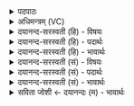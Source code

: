 <details><summary>पदपाठः</summary>

त्वाम्। इत्। हि। हवा॑महे। सा॒तौ। वाज॑स्य। का॒रवः॑। त्वाम्। वृ॒त्रेषु॑। इ॒न्द्र॒। सत्प॑ति॒मिति॒ सत्ऽप॑तिम्। नरः॑। त्वाम्। काष्ठा॑सु। अर्व॑तः। ३७।
</details>

<details><summary>अधिमन्त्रम् (VC)</summary>

- इन्द्रो देवता
- शंयुर्बार्हस्पत्य ऋषिः
- निचृदनुष्टुप्
- गान्धारः
</details>

<details><summary>दयानन्द-सरस्वती (हि) - विषयः</summary>

फिर राजधर्म विषय अगले मन्त्र में कहा है ॥
</details>

<details><summary>दयानन्द-सरस्वती (हि) - पदार्थः</summary>

पदार्थान्वयभाषाः -  हे (इन्द्र) सूर्य के तुल्य जगत् के रक्षक राजन् ! (वाजस्य) विद्या वा विज्ञान से हुए कार्य के (हि) ही (कारवः) करनेवाले (नरः) नायक हम लोग (सातौ) रण में (त्वाम्) आप को, जैसे (वृत्रेषु) मेघों में सूर्य को, वैसे (सत्पतिम्) सत्य के प्रचार से रक्षक (त्वाम्) आप को (अर्वतः) शीघ्रगामी घोड़े के तुल्य सेना में देखें, (काष्ठासु) दिशाओं में (त्वाम्) आप को (इत्) ही (हवामहे) ग्रहण करें ॥३७ ॥
</details>

<details><summary>दयानन्द-सरस्वती (हि) - भावार्थः</summary>

भावार्थभाषाः -  इस मन्त्र में वाचकलुप्तोपमालङ्कार है। हे सेना और सभा के पति ! तुम दोनों सूर्य के तुल्य न्याय और अभय के प्रकाशक, शिल्पियों का संग्रह करने और सत्य के प्रचार करनेवाले होओ ॥३७ ॥
</details>

<details><summary>दयानन्द-सरस्वती (सं) - विषयः</summary>

पुना राजधर्मविषयमाह ॥
</details>

<details><summary>दयानन्द-सरस्वती (सं) - पदार्थः</summary>

पदार्थान्वयभाषाः -  हे इन्द्र ! वाजस्य हि कारवो नरो वयं सातौ त्वां वृत्रेषु सूर्यमिव सत्पतिं त्वामर्वत इव सेनायां पश्येम काष्ठासु त्वामिद्धवामहे ॥३७ ॥
</details>

<details><summary>दयानन्द-सरस्वती (सं) - भावार्थः</summary>

भावार्थभाषाः -  अत्र वाचकलुप्तोपमालङ्कारः। हे सेनासभेशौ ! युवां सूर्यवन्न्यायाभयप्रकाशकौ शिल्पिनां सङ्ग्रहीतारौ सत्यस्य प्रचारकौ भवेतम् ॥३७ ॥
</details>

<details><summary>सविता जोशी ← दयानन्दः (म) - भावार्थः</summary>

भावार्थभाषाः -  या मंत्रात वाचकलुप्तोपमालंकार आहे. हे सेनापती व राजा ! तुम्ही दोघे सूर्याप्रमाणे न्याय व निर्भयता ठेवा. कारागिरांना एकत्र करा व सत्याचा प्रसार करा.
</details>